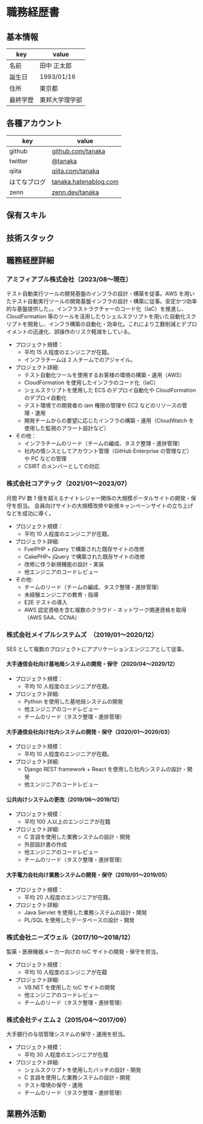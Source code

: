 # 職務経歴書

## 基本情報

| key      | value          |
| -------- | -------------- |
| 名前     | 田中 正太郎    |
| 誕生日   | 1993/01/16     |
| 住所     | 東京都         |
| 最終学歴 | 東邦大学理学部 |

## 各種アカウント

| key          | value                     |
| ------------ | ------------------------- |
| github       | [github.com/tanaka]()     |
| twitter      | [@tanaka]()               |
| qiita        | [qiita.com/tanaka]()      |
| はてなブログ | [tanaka.hatenablog.com]() |
| zenn         | [zenn.dev/tanaka]()       |

## 保有スキル

## 技術スタック

## 職務経歴詳細

### アミフィアブル株式会社（2023/08〜現在）

テスト自動実行ツールの開発基盤のインフラの設計・構築を従事。AWS を用いたテスト自動実行ツールの開発基盤インフラの設計・構築に従事。安定かつ効率的な基盤提供した。。インフラストラクチャーのコード化（IaC）を推進し、CloudFormation 等のツールを活用したりシェルスクリプトを用いた自動化スクリプトを開発し、インフラ構築の自動化・効率化。これにより工数削減とデプロイメントの迅速化、誤操作のリスク軽減をしている。

- プロジェクト規模：
  - 平均 15 人程度のエンジニアが在籍。
  - インフラチームは 2 人チームでのアジャイル。
- プロジェクト詳細:
  - テスト自動化ツールを使用するお客様の環境の構築・運用（AWS）
  - CloudFormation を使用したインフラのコード化（IaC）
  - シェルスクリプトを使用した ECS のデプロイ自動化や CloudFormation のデプロイ自動化
  - テスト環境での開発者の iam 権限の管理や EC2 などのリソースの管理・運用
  - 開発チームからの要望に応じたインフラの構築・運用（CloudWatch を使用した監視のアラート設計など）
- その他：
  - インフラチームのリード（チームの編成、タスク整理・進捗管理）
  - 社内の情シスとしてアカウント管理（GitHub Enterprise の管理など）や PC などの管理
  - CSIRT のメンバーとしての対応

### 株式会社コアテック（2021/01〜2023/07）

月間 PV 数 1 億を超えるナイトレジャー関係の大規模ポータルサイトの開発・保守を担当。
会員向けサイトの大規模改修や新規キャンペーンサイトの立ち上げなどを成功に導く。

- プロジェクト規模：
  - 平均 10 人程度のエンジニアが在籍。
- プロジェクト詳細:
  - FuelPHP + jQuery で構築された既存サイトの改修
  - CakePHP+ jQuery で構築された既存サイトの改修
  - 改修に伴う新規機能の設計・実装
  - 他エンジニアのコードレビュー
- その他:
  - チームのリード（チームの編成、タスク整理・進捗管理）
  - 未経験エンジニアの教育・指導
  - E2E テストの導入
  - AWS 認定資格を含む複数のクラウド・ネットワーク関連資格を取得（AWS SAA、CCNA）

### 株式会社メイプルシステムズ　（2019/01〜2020/12）

SES として複数のプロジェクトにアプリケーションエンジニアとして従事。

#### 大手通信会社向け基地局システムの開発・保守（2020/04〜2020/12）

- プロジェクト規模：
  - 平均 10 人程度のエンジニアが在籍。
- プロジェクト詳細:
  - Python を使用した基地局システムの開発
  - 他エンジニアのコードレビュー
  - チームのリード（タスク整理・進捗管理）

#### 大手通信会社向け社内システムの開発・保守（2020/01〜2020/03）

- プロジェクト規模：
  - 平均 10 人程度のエンジニアが在籍。
- プロジェクト詳細:
  - Django REST framework + React を使用した社内システムの設計・開発
  - 他エンジニアのコードレビュー

#### 公共向けシステムの更改（2019/06〜2019/12）

- プロジェクト規模：
  - 平均 100 人以上のエンジニアが在籍
- プロジェクト詳細:
  - C 言語を使用した業務システムの設計・開発
  - 外部設計書の作成
  - 他エンジニアのコードレビュー
  - チームのリード（タスク整理・進捗管理）

#### 大手電力会社向け業務システムの開発・保守（2019/01〜2019/05）

- プロジェクト規模：
  - 平均 20 人程度のエンジニアが在籍。
- プロジェクト詳細:
  - Java Servlet を使用した業務システムの設計・開発
  - PL/SQL を使用したデータベースの設計・開発

### 株式会社ニーズウェル（2017/10〜2018/12）

製薬・医療機器メーカー向けの toC サイトの開発・保守を担当。

- プロジェクト規模：
  - 平均 10 人程度のエンジニアが在籍
- プロジェクト詳細:
  - VB.NET を使用した toC サイトの開発
  - 他エンジニアのコードレビュー
  - チームのリード（タスク整理・進捗管理）

### 株式会社ティエム 2（2015/04〜2017/09）

大手銀行の与信管理システムの保守・運用を担当。

- プロジェクト規模：
  - 平均 30 人程度のエンジニアが在籍
- プロジェクト詳細:
  - シェルスクリプトを使用したバッチの設計・開発
  - C 言語を使用した業務システムの設計・開発
  - テスト環境の保守・運用
  - チームのリード（タスク整理・進捗管理）

## 業務外活動
